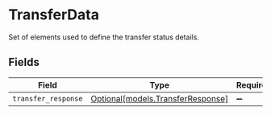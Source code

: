 # TransferData

Set of elements used to define the transfer status details.


## Fields

| Field                                                              | Type                                                               | Required                                                           | Description                                                        |
| ------------------------------------------------------------------ | ------------------------------------------------------------------ | ------------------------------------------------------------------ | ------------------------------------------------------------------ |
| `transfer_response`                                                | [Optional[models.TransferResponse]](../models/transferresponse.md) | :heavy_minus_sign:                                                 | N/A                                                                |